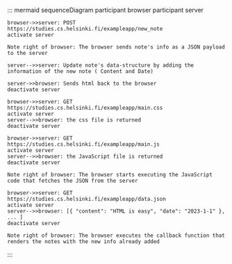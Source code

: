 ::: mermaid
sequenceDiagram
participant browser
participant server

    browser->>server: POST https://studies.cs.helsinki.fi/exampleapp/new_note
    activate server

    Note right of browser: The browser sends note's info as a JSON payload to the server

    server-->>server: Update note's data-structure by adding the information of the new note ( Content and Date)

    server->>browser: Sends html back to the browser
    deactivate server

    browser->>server: GET https://studies.cs.helsinki.fi/exampleapp/main.css
    activate server
    server-->>browser: the css file is returned
    deactivate server

    browser->>server: GET https://studies.cs.helsinki.fi/exampleapp/main.js
    activate server
    server-->>browser: the JavaScript file is returned
    deactivate server

    Note right of browser: The browser starts executing the JavaScript code that fetches the JSON from the server

    browser->>server: GET https://studies.cs.helsinki.fi/exampleapp/data.json
    activate server
    server-->>browser: [{ "content": "HTML is easy", "date": "2023-1-1" }, ... ]
    deactivate server

    Note right of browser: The browser executes the callback function that renders the notes with the new info already added

:::
